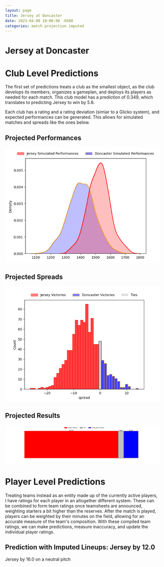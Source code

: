 ```yaml
---  
layout: page  
title: Jersey at Doncaster  
date: 2023-04-08 18:00:00 -0500  
categories: match projection imputed  
---
```

# Jersey at Doncaster

# Club Level Predictions


The first set of predictions treats a club as the smallest object, as the club develops its members, organizes a gameplan, and deploys its players as needed for each match. This club model has a prediction of 0.349, which translates to predicting Jersey to win by 5.8.

Each club has a rating and a rating deviation (simiar to a Glicko system), and expected performances can be generated. This allows for simulated matches and spreads like the ones below.
## Projected Performances


![Projected Performances](plots/performances_2023-04-08-Doncaster-Jersey.png)
## Projected Spreads


![Projected Spreads](plots/spreads_2023-04-08-Doncaster-Jersey.png)
## Projected Results


![Projected Results](plots/resultbar_2023-04-08-Doncaster-Jersey.png)
# Player Level Predictions


Treating teams instead as an entity made up of the currently active players, I have ratings for each player in an altogether different system. These can be combined to form team ratings once teamsheets are announced, weighting starters a bit higher than the reserves. After the match is played, players can be weighted by their minutes on the field, allowing for an accurate measure of the team's composition. With these compiled team ratings, we can make predictions, measure inaccuracy, and update the individual player ratings.
## Prediction with Imputed Lineups: Jersey by 12.0


Jersey by 16.0 on a neutral pitch

